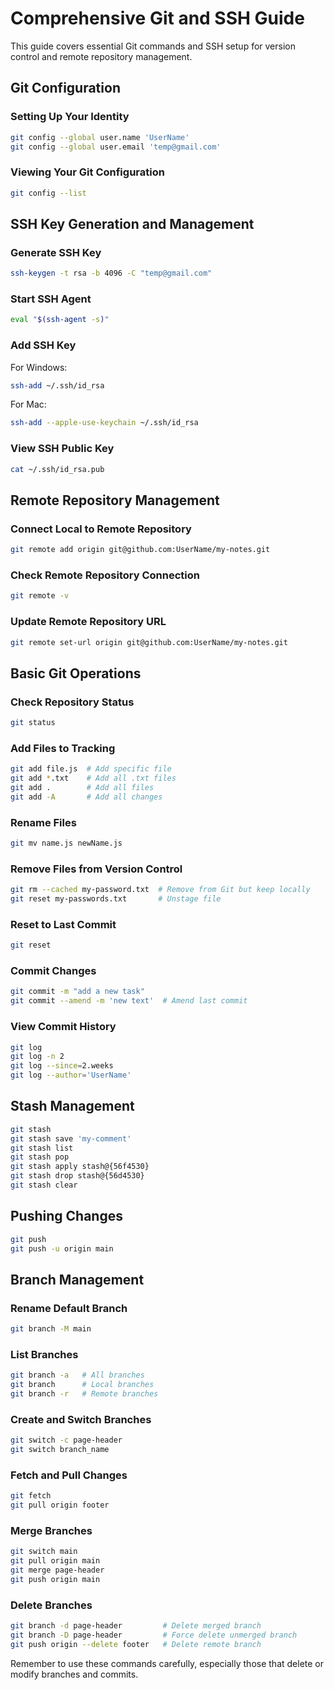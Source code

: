 # Comprehensive Git and SSH Guide

This guide covers essential Git commands and SSH setup for version control and remote repository management.

## Git Configuration

### Setting Up Your Identity

```bash
git config --global user.name 'UserName'
git config --global user.email 'temp@gmail.com'
```

### Viewing Your Git Configuration

```bash
git config --list
```

## SSH Key Generation and Management

### Generate SSH Key

```bash
ssh-keygen -t rsa -b 4096 -C "temp@gmail.com"
```

### Start SSH Agent

```bash
eval "$(ssh-agent -s)"
```

### Add SSH Key

For Windows:

```bash
ssh-add ~/.ssh/id_rsa
```

For Mac:

```bash
ssh-add --apple-use-keychain ~/.ssh/id_rsa
```

### View SSH Public Key

```bash
cat ~/.ssh/id_rsa.pub
```

## Remote Repository Management

### Connect Local to Remote Repository

```bash
git remote add origin git@github.com:UserName/my-notes.git
```

### Check Remote Repository Connection

```bash
git remote -v
```

### Update Remote Repository URL

```bash
git remote set-url origin git@github.com:UserName/my-notes.git
```

## Basic Git Operations

### Check Repository Status

```bash
git status
```

### Add Files to Tracking

```bash
git add file.js  # Add specific file
git add *.txt    # Add all .txt files
git add .        # Add all files
git add -A       # Add all changes
```

### Rename Files

```bash
git mv name.js newName.js
```

### Remove Files from Version Control

```bash
git rm --cached my-password.txt  # Remove from Git but keep locally
git reset my-passwords.txt       # Unstage file
```

### Reset to Last Commit

```bash
git reset
```

### Commit Changes

```bash
git commit -m "add a new task"
git commit --amend -m 'new text'  # Amend last commit
```

### View Commit History

```bash
git log
git log -n 2
git log --since=2.weeks
git log --author='UserName'
```

## Stash Management

```bash
git stash
git stash save 'my-comment'
git stash list
git stash pop
git stash apply stash@{56f4530}
git stash drop stash@{56d4530}
git stash clear
```

## Pushing Changes

```bash
git push
git push -u origin main
```

## Branch Management

### Rename Default Branch

```bash
git branch -M main
```

### List Branches

```bash
git branch -a   # All branches
git branch      # Local branches
git branch -r   # Remote branches
```

### Create and Switch Branches

```bash
git switch -c page-header
git switch branch_name
```

### Fetch and Pull Changes

```bash
git fetch
git pull origin footer
```

### Merge Branches

```bash
git switch main
git pull origin main
git merge page-header
git push origin main
```

### Delete Branches

```bash
git branch -d page-header         # Delete merged branch
git branch -D page-header         # Force delete unmerged branch
git push origin --delete footer   # Delete remote branch
```

Remember to use these commands carefully, especially those that delete or modify branches and commits.
